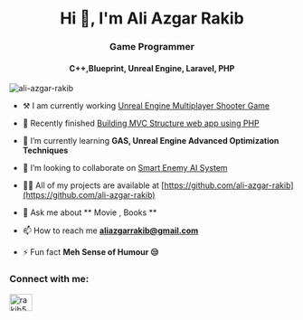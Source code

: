 <h1 align="center">Hi 👋, I'm Ali Azgar Rakib</h1>
<h3 align="center">Game Programmer </h3>
<h4 align="center">C++,Blueprint, Unreal Engine, Laravel, PHP </h4>
<!-- 
<h6 align="center">Keeps Scrolling.I am Watching.... 🙂 </h6>
<div>
  <img src="https://64.media.tumblr.com/eb4c387927b2546824eaa5a026ac7fb5/tumblr_ok5fin49rB1rs0w1ho1_500.gif" width="100%">
</div>-->

<p > <img src="https://komarev.com/ghpvc/?username=ali-azgar-rakib&label=Profile%20views&color=0e75b6&style=flat" alt="ali-azgar-rakib" /> </p>

- ⚒️ I am currently working [Unreal Engine Multiplayer Shooter Game](https://github.com/ali-azgar-rakib/Unreal-Engine-Multiplayer-Shooter)
- 🔭 Recently finished [Building MVC Structure web app using PHP](https://github.com/ali-azgar-rakib/simple-job-portal-mvc-php)

- 🌱 I’m currently learning **GAS, Unreal Engine Advanced Optimization Techniques**

- 👯 I’m looking to collaborate on [Smart Enemy AI System ](https://github.com/ali-azgar-rakib/Unreal-Engine-Smart-AI-Enemy)

- 👨‍💻 All of my projects are available at [https://github.com/ali-azgar-rakib](https://github.com/ali-azgar-rakib)

- 💬 Ask me about ** Movie , Books **

- 📫 How to reach me **aliazgarrakib@gmail.com**

- ⚡ Fun fact **Meh Sense of Humour 😒**

<h3 align="left">Connect with me:</h3>
<p align="left">
<a href="https://linkedin.com/in/rakib5" target="blank"><img align="center" src="https://raw.githubusercontent.com/rahuldkjain/github-profile-readme-generator/master/src/images/icons/Social/linked-in-alt.svg" alt="rakib5" height="30" width="40" /></a>
</p>





